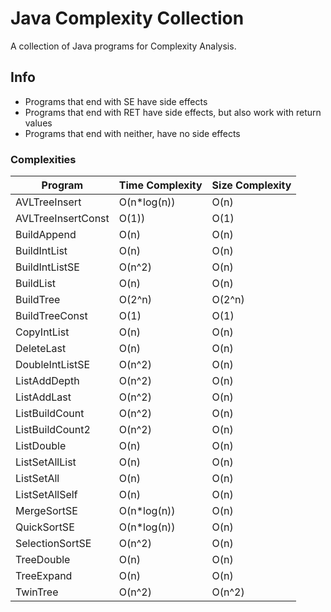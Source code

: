 # Java Complexity Collection

A collection of Java programs for Complexity Analysis.

## Info

* Programs that end with SE have side effects
* Programs that end with RET have side effects, but also work with return values
* Programs that end with neither, have no side effects

### Complexities

| Program            | Time Complexity | Size Complexity |
| -------------------|-----------------|-----------------|
| AVLTreeInsert      | O(n*log(n))     | O(n)            |
| AVLTreeInsertConst | O(1))           | O(1)            |
| BuildAppend        | O(n)            | O(n)            |
| BuildIntList       | O(n)            | O(n)            |
| BuildIntListSE     | O(n^2)          | O(n)            |
| BuildList          | O(n)            | O(n)            |
| BuildTree          | O(2^n)          | O(2^n)          |
| BuildTreeConst     | O(1)            | O(1)            |
| CopyIntList        | O(n)            | O(n)            |
| DeleteLast         | O(n)            | O(n)            |
| DoubleIntListSE    | O(n^2)          | O(n)            |
| ListAddDepth       | O(n^2)          | O(n)            |
| ListAddLast        | O(n^2)          | O(n)            |
| ListBuildCount     | O(n^2)          | O(n)            |
| ListBuildCount2    | O(n^2)          | O(n)            |
| ListDouble         | O(n)            | O(n)            |
| ListSetAllList     | O(n)            | O(n)            |
| ListSetAll         | O(n)            | O(n)            |
| ListSetAllSelf     | O(n)            | O(n)            |
| MergeSortSE        | O(n*log(n))     | O(n)            |
| QuickSortSE        | O(n*log(n))     | O(n)            |
| SelectionSortSE    | O(n^2)          | O(n)            |
| TreeDouble         | O(n)            | O(n)            |
| TreeExpand         | O(n)            | O(n)            |
| TwinTree           | O(n^2)          | O(n^2)          |
